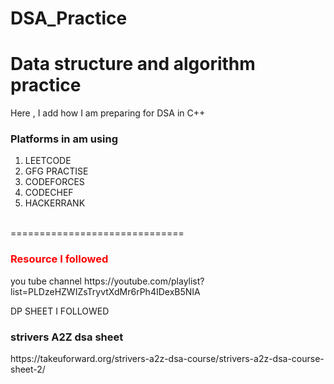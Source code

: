 # DSA_Practice
Data structure and algorithm practice
===============================

Here , I add how I am preparing for DSA in C++
<h3>Platforms in am using </h3>

1. LEETCODE
2. GFG PRACTISE
3. CODEFORCES
4. CODECHEF
5. HACKERRANK 
<br>
==============================

<h3><p style="color:red;"> Resource I followed </p></h3>
you tube channel
https://youtube.com/playlist?list=PLDzeHZWIZsTryvtXdMr6rPh4IDexB5NIA

DP SHEET I FOLLOWED 

<h3> strivers A2Z dsa sheet</h3>
https://takeuforward.org/strivers-a2z-dsa-course/strivers-a2z-dsa-course-sheet-2/

